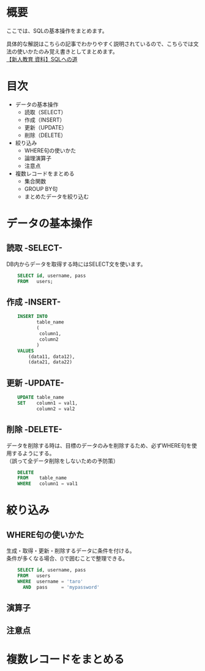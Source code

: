 # 概要
ここでは、SQLの基本操作をまとめます。  

具体的な解説はこちらの記事でわかりやすく説明されているので、こちらでは文法の使いかたのみ覚え書きとしてまとめます。  
[【新人教育 資料】SQLへの道](https://qiita.com/devopsCoordinator/items/9b70e506150888e190be)

# 目次
 * データの基本操作
   * 読取（SELECT）
   * 作成（INSERT）
   * 更新（UPDATE）
   * 削除（DELETE）
 * 絞り込み
   * WHERE句の使いかた
   * 論理演算子
   * 注意点
 * 複数レコードをまとめる
   * 集合関数
   * GROUP BY句
   * まとめたデータを絞り込む

# データの基本操作

## 読取 -SELECT-
DB内からデータを取得する時にはSELECT文を使います。  
```sql
    SELECT id, username, pass
    FROM   users;
```

## 作成 -INSERT-

```sql
    INSERT INTO
           table_name
           (
            column1,
            column2
           )
    VALUES
        (data11, data12),
        (data21, data22)
```

## 更新 -UPDATE-
```sql
    UPDATE table_name
    SET    column1 = val1,
           column2 = val2
```

## 削除 -DELETE-
データを削除する時は、目標のデータのみを削除するため、必ずWHERE句を使用するようにする。  
（誤って全データ削除をしないための予防策）
```sql
    DELETE
    FROM    table_name
    WHERE   column1 = val1
```


# 絞り込み

## WHERE句の使いかた
生成・取得・更新・削除するデータに条件を付ける。  
条件が多くなる場合、()で囲むことで整理できる。
```sql
    SELECT id, username, pass
    FROM   users
    WHERE  username = 'taro'
      AND  pass     = 'mypassword'
```

## 演算子
## 注意点


# 複数レコードをまとめる


